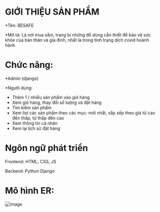  # GIỚI THIỆU SẢN PHẨM


*Tên: BESAFE


*Mô tả: Là nơi mua sắm, trang bị những đồ dùng cần thiết để bảo vệ sức khỏe của bản thân và gia đình, nhất là trong tình trạng dịch covid hoành hành

# Chức năng:
*Admin (django)

*Người dùng: 
+ Thêm 1 / nhiều sản phẩm vào giỏ hàng
+ Xem giỏ hàng, thay đổi số lượng và đặt hàng
+ Tìm kiếm sản phẩm
+ Xem list các sản phẩm theo các mục: mới nhất, sắp xếp theo giá từ cao đến thấp, từ thấp đến cao
+ Xem thông tin cá nhân
+ Xem lại lịch sử đặt hàng

# Ngôn ngữ phát triển
Frontend: HTML, CSS, JS

Backend: Python Django

# Mô hình ER:

![image](https://user-images.githubusercontent.com/71579658/116973352-965c0280-ace6-11eb-9c8c-ba6552925ccb.png)


